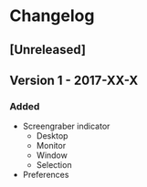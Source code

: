 # Changelog

## [Unreleased]

## Version 1 - 2017-XX-X
### Added
- Screengraber indicator
	- Desktop
	- Monitor
	- Window
	- Selection
- Preferences
